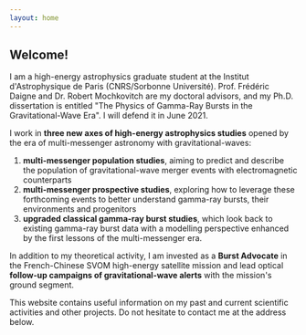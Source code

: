 ```yaml
---
layout: home
---
```



## Welcome!

I am a high-energy astrophysics graduate student at the Institut d'Astrophysique de Paris (CNRS/Sorbonne Université). Prof. Frédéric Daigne and Dr. Robert Mochkovitch are my doctoral advisors, and my Ph.D. dissertation is entitled "The Physics of Gamma-Ray Bursts in the Gravitational-Wave Era". I will defend it in June 2021.

I work in **three new axes of high-energy astrophysics studies** opened by the era of multi-messenger astronomy with gravitational-waves:

1. **multi-messenger population studies**, aiming to predict and describe the population of gravitational-wave merger events with electromagnetic counterparts
2. **multi-messenger prospective studies**, exploring how to leverage these forthcoming events to better understand gamma-ray bursts, their environments and progenitors
3. **upgraded classical gamma-ray burst studies**, which look back to existing gamma-ray burst data with a modelling perspective enhanced by the first lessons of the multi-messenger era.

In addition to my theoretical activity, I am invested as a **Burst Advocate** in the French-Chinese SVOM high-energy satellite mission and lead optical **follow-up campaigns of gravitational-wave alerts** with the mission's ground segment.


This website contains useful information on my past and current scientific activities and other projects. Do not hesitate to contact me at the address below.
